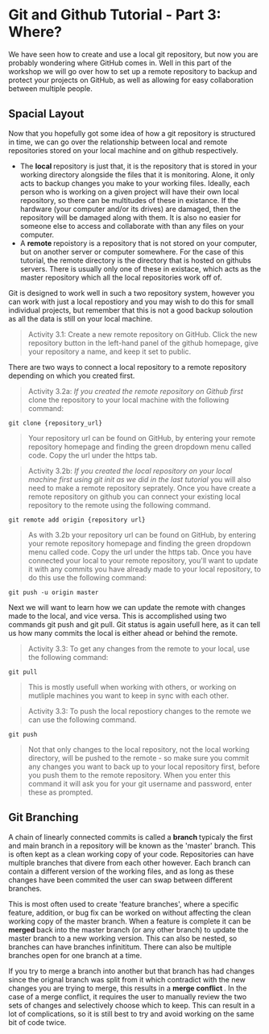 <h1> Git and Github Tutorial - Part 3: Where? </h1>

We have seen how to create and use a local git repository, but now you are probably wondering where GitHub comes in. Well in this part of the workshop we will go over how to set up a remote repository to backup and protect your projects on GitHub, as well as allowing for easy collaboration between multiple people.

<h2> Spacial Layout </h2>

Now that you hopefully got some idea of how a git repository is structured in time, we can go over the relationship between local and remote repositories stored on your local machine and on github respectively.

* The <b> local </b> repository is just that, it is the repository that is stored in your working directory alongside the files that it is monitoring. Alone, it only acts to backup changes you make to your working files. Ideally, each person who is working on a given project will have their own local repository, so there can be multitudes of these in existance. If the hardware (your computer and/or its drives) are damaged, then the repository will be damaged along with them. It is also no easier for someone else to access and collaborate with than any files on your computer.
* A <b> remote </b> repoistory is a repository that is not stored on your computer, but on another server or computer somewhere. For the case of this tutorial, the remote directory is the directory that is hosted on githubs servers. There is usually only one of these in existace, which acts as the master repository which all the local repositories work off of.

Git is designed to work well in such a two repository system, however you can work with just a local repostiory and you may wish to do this for small individual projects, but remember that this is not a good backup soloution as all the data is still on your local machine.

> Activity 3.1: Create a new remote repository on GitHub. Click the new repository button in the left-hand panel of the github homepage, give your repository a name, and keep it set to public.

There are two ways to connect a local repository to a remote repository depending on which you created first.

> Activity 3.2a: *If you created the remote repository on Github first* clone the repository to your local machine with the following command:

    git clone {repository_url}
    
> Your repository url can be found on GitHub, by entering your remote repository homepage and finding the green dropdown menu called code. Copy the url under the https tab.

> Activity 3.2b: *If you created the local repository on your local machine first using git init as we did in the last tutorial* you will also need to make a remote repository seprately. Once you have create a remote repository on github you can connect your existing local repository to the remote using the following command.

    git remote add origin {repository url}

> As with 3.2b your repository url can be found on GitHub, by entering your remote repository homepage and finding the green dropdown menu called code. Copy the url under the https tab. Once you have connected your local to your remote repository, you'll want to update it with any commits you have already made to your local repository, to do this use the following command:

    git push -u origin master

Next we will want to learn how we can update the remote with changes made to the local, and vice versa. This is accomplished using two commands git push and git pull. Git status is again usefull here, as it can tell us how many commits the local is either ahead or behind the remote.

> Activity 3.3: To get any changes from the remote to your local, use the following command:

    git pull

> This is mostly usefull when working with others, or working on mutliple machines you want to keep in sync with each other. 

> Activity 3.3: To push the local repostiory changes to the remote we can use the following command.

    git push

> Not that only changes to the local repository, not the local working directory, will be pushed to the remote - so make sure you commit any changes you want to back up to your local repository first, before you push them to the remote repository. When you enter this command it will ask you for your git username and password, enter these as prompted.

<h2> Git Branching </h2>

A chain of linearly connected commits is called a <b> branch </b> typicaly the first and main branch in a repository will be known as the 'master' branch. This is often kept as a clean working copy of your code. Repositories can have multiple branches that divere from each other however. Each branch can contain a different version of the working files, and as long as these changes have been commited the user can swap between different branches.

This is most often used to create 'feature branches', where a specific feature, addition, or bug fix can be worked on without affecting the clean working copy of the master branch. When a feature is complete it can be <b> merged </b> back into the master branch (or any other branch) to update the master branch to a new working version. This can also be nested, so branches can have branches infinititum. There can also be multiple branches open for one branch at a time.

If you try to merge a branch into another but that branch has had changes since the orignal branch was split from it which contradict with the new changes you are trying to merge, this results in a <b> merge conflict </b>. In the case of a merge conflict, it requires the user to manually review the two sets of changes and selectively choose which to keep. This can result in a lot of complications, so it is still best to try and avoid working on the same bit of code twice.
